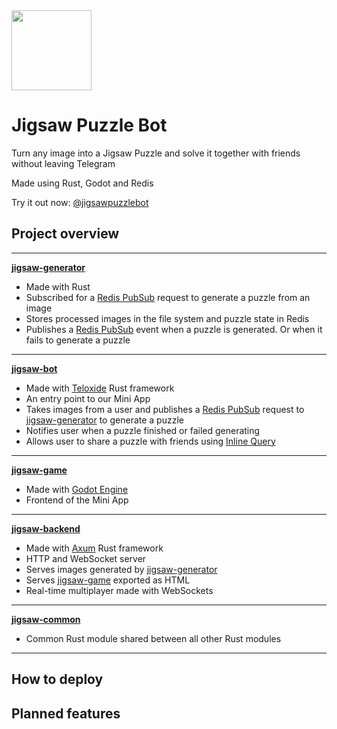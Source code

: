 <img src="https://i.imgur.com/0xKkOvz.png" width="128"/>

# Jigsaw Puzzle Bot

Turn any image into a Jigsaw Puzzle and solve it together with friends without leaving Telegram

Made using Rust, Godot and Redis

Try it out now: [@jigsawpuzzlebot](https://t.me/jigsawpuzzlebot)

## Project overview

---

**[jigsaw-generator](./jigsaw-generator)**

- Made with Rust
- Subscribed for a [Redis PubSub](https://redis.io/docs/interact/pubsub/) request to generate a puzzle from an image
- Stores processed images in the file system and puzzle state in Redis
- Publishes a [Redis PubSub](https://redis.io/docs/interact/pubsub/) event when a puzzle is generated. Or when it fails to generate a puzzle

---

**[jigsaw-bot](./jigsaw-bot)**

- Made with [Teloxide](https://github.com/teloxide/teloxide) Rust framework
- An entry point to our Mini App
- Takes images from a user and publishes a [Redis PubSub](https://redis.io/docs/interact/pubsub/) request to [jigsaw-generator](./jigsaw-generator) to generate a puzzle
- Notifies user when a puzzle finished or failed generating
- Allows user to share a puzzle with friends using [Inline Query](https://core.telegram.org/bots/features#inline-requests)

---

**[jigsaw-game](./jigsaw-game)**

- Made with [Godot Engine](https://godotengine.org/)
- Frontend of the Mini App

---

**[jigsaw-backend](./jigsaw-backend)**

- Made with [Axum](https://github.com/tokio-rs/axum) Rust framework
- HTTP and WebSocket server
- Serves images generated by [jigsaw-generator](./jigsaw-generator)
- Serves [jigsaw-game](./jigsaw-game) exported as HTML
- Real-time multiplayer made with WebSockets

---

**[jigsaw-common](./jigsaw-common)**

- Common Rust module shared between all other Rust modules

---

## How to deploy 

## Planned features
